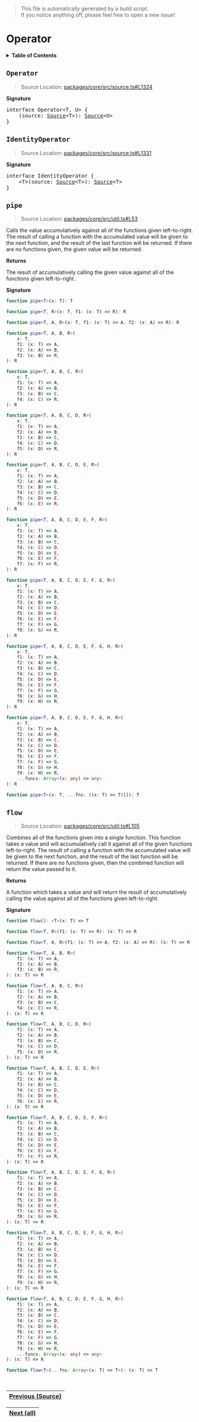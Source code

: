 > This file is automatically generated by a build script.<br>If you notice anything off, please feel free to open a new issue!

# Operator

<details><summary><b>Table of Contents</b></summary><br>

1. [<code>Operator</code>](#Operator)
   1. [<code>IdentityOperator</code>](#IdentityOperator)
   2. [<code>pipe</code>](#pipe)
   3. [<code>flow</code>](#flow)</details>

## <a name="Operator"></a><code>Operator</code>

> Source Location: [packages\/core\/src\/source.ts#L1324](..\/..\/packages\/core\/src\/source.ts#L1324)

<b>Signature</b>

<pre>interface Operator&lt;T, U&gt; {<br>    (source: <a href="03-Source.md#Source-Interface">Source</a>&lt;T&gt;): <a href="03-Source.md#Source-Interface">Source</a>&lt;U&gt;<br>}</pre>

## <a name="IdentityOperator"></a><code>IdentityOperator</code>

> Source Location: [packages\/core\/src\/source.ts#L1331](..\/..\/packages\/core\/src\/source.ts#L1331)

<b>Signature</b>

<pre>interface IdentityOperator {<br>    &lt;T&gt;(source: <a href="03-Source.md#Source-Interface">Source</a>&lt;T&gt;): <a href="03-Source.md#Source-Interface">Source</a>&lt;T&gt;<br>}</pre>

## <a name="pipe"></a><code>pipe</code>

> Source Location: [packages\/core\/src\/util.ts#L53](..\/..\/packages\/core\/src\/util.ts#L53)

Calls the value accumulatively against all of the functions given left-to-right. The result of calling a function with the accumulated value will be given to the next function, and the result of the last function will be returned. If there are no functions given, the given value will be returned.

<b>Returns</b>

The result of accumulatively calling the given value against all of the functions given left-to-right.

<b>Signature</b>

```ts
function pipe<T>(x: T): T
```

```ts
function pipe<T, R>(x: T, f1: (x: T) => R): R
```

```ts
function pipe<T, A, R>(x: T, f1: (x: T) => A, f2: (x: A) => R): R
```

```ts
function pipe<T, A, B, R>(
    x: T,
    f1: (x: T) => A,
    f2: (x: A) => B,
    f3: (x: B) => R,
): R
```

```ts
function pipe<T, A, B, C, R>(
    x: T,
    f1: (x: T) => A,
    f2: (x: A) => B,
    f3: (x: B) => C,
    f4: (x: C) => R,
): R
```

```ts
function pipe<T, A, B, C, D, R>(
    x: T,
    f1: (x: T) => A,
    f2: (x: A) => B,
    f3: (x: B) => C,
    f4: (x: C) => D,
    f5: (x: D) => R,
): R
```

```ts
function pipe<T, A, B, C, D, E, R>(
    x: T,
    f1: (x: T) => A,
    f2: (x: A) => B,
    f3: (x: B) => C,
    f4: (x: C) => D,
    f5: (x: D) => E,
    f6: (x: E) => R,
): R
```

```ts
function pipe<T, A, B, C, D, E, F, R>(
    x: T,
    f1: (x: T) => A,
    f2: (x: A) => B,
    f3: (x: B) => C,
    f4: (x: C) => D,
    f5: (x: D) => E,
    f6: (x: E) => F,
    f7: (x: F) => R,
): R
```

```ts
function pipe<T, A, B, C, D, E, F, G, R>(
    x: T,
    f1: (x: T) => A,
    f2: (x: A) => B,
    f3: (x: B) => C,
    f4: (x: C) => D,
    f5: (x: D) => E,
    f6: (x: E) => F,
    f7: (x: F) => G,
    f8: (x: G) => R,
): R
```

```ts
function pipe<T, A, B, C, D, E, F, G, H, R>(
    x: T,
    f1: (x: T) => A,
    f2: (x: A) => B,
    f3: (x: B) => C,
    f4: (x: C) => D,
    f5: (x: D) => E,
    f6: (x: E) => F,
    f7: (x: F) => G,
    f8: (x: G) => H,
    f9: (x: H) => R,
): R
```

```ts
function pipe<T, A, B, C, D, E, F, G, H, R>(
    x: T,
    f1: (x: T) => A,
    f2: (x: A) => B,
    f3: (x: B) => C,
    f4: (x: C) => D,
    f5: (x: D) => E,
    f6: (x: E) => F,
    f7: (x: F) => G,
    f8: (x: G) => H,
    f9: (x: H) => R,
    ...funcs: Array<(x: any) => any>
): R
```

```ts
function pipe<T>(x: T, ...fns: ((x: T) => T)[]): T
```

## <a name="flow"></a><code>flow</code>

> Source Location: [packages\/core\/src\/util.ts#L105](..\/..\/packages\/core\/src\/util.ts#L105)

Combines all of the functions given into a single function. This function takes a value and will accumulatively call it against all of the given functions left-to-right. The result of calling a function with the accumulated value will be given to the next function, and the result of the last function will be returned. If there are no functions given, then the combined function will return the value passed to it.

<b>Returns</b>

A function which takes a value and will return the result of accumulatively calling the value against all of the functions given left-to-right.

<b>Signature</b>

```ts
function flow(): <T>(x: T) => T
```

```ts
function flow<T, R>(f1: (x: T) => R): (x: T) => R
```

```ts
function flow<T, A, R>(f1: (x: T) => A, f2: (x: A) => R): (x: T) => R
```

```ts
function flow<T, A, B, R>(
    f1: (x: T) => A,
    f2: (x: A) => B,
    f3: (x: B) => R,
): (x: T) => R
```

```ts
function flow<T, A, B, C, R>(
    f1: (x: T) => A,
    f2: (x: A) => B,
    f3: (x: B) => C,
    f4: (x: C) => R,
): (x: T) => R
```

```ts
function flow<T, A, B, C, D, R>(
    f1: (x: T) => A,
    f2: (x: A) => B,
    f3: (x: B) => C,
    f4: (x: C) => D,
    f5: (x: D) => R,
): (x: T) => R
```

```ts
function flow<T, A, B, C, D, E, R>(
    f1: (x: T) => A,
    f2: (x: A) => B,
    f3: (x: B) => C,
    f4: (x: C) => D,
    f5: (x: D) => E,
    f6: (x: E) => R,
): (x: T) => R
```

```ts
function flow<T, A, B, C, D, E, F, R>(
    f1: (x: T) => A,
    f2: (x: A) => B,
    f3: (x: B) => C,
    f4: (x: C) => D,
    f5: (x: D) => E,
    f6: (x: E) => F,
    f7: (x: F) => R,
): (x: T) => R
```

```ts
function flow<T, A, B, C, D, E, F, G, R>(
    f1: (x: T) => A,
    f2: (x: A) => B,
    f3: (x: B) => C,
    f4: (x: C) => D,
    f5: (x: D) => E,
    f6: (x: E) => F,
    f7: (x: F) => G,
    f8: (x: G) => R,
): (x: T) => R
```

```ts
function flow<T, A, B, C, D, E, F, G, H, R>(
    f1: (x: T) => A,
    f2: (x: A) => B,
    f3: (x: B) => C,
    f4: (x: C) => D,
    f5: (x: D) => E,
    f6: (x: E) => F,
    f7: (x: F) => G,
    f8: (x: G) => H,
    f9: (x: H) => R,
): (x: T) => R
```

```ts
function flow<T, A, B, C, D, E, F, G, H, R>(
    f1: (x: T) => A,
    f2: (x: A) => B,
    f3: (x: B) => C,
    f4: (x: C) => D,
    f5: (x: D) => E,
    f6: (x: E) => F,
    f7: (x: F) => G,
    f8: (x: G) => H,
    f9: (x: H) => R,
    ...funcs: Array<(x: any) => any>
): (x: T) => R
```

```ts
function flow<T>(...fns: Array<(x: T) => T>): (x: T) => T
```
<br>

| [Previous \(Source\)](03-Source.md#readme) |
| --- |

<div align="right">

| [Next \(all\)](..\/02-api-sources\/00-all.md#readme) |
| --- |
</div>
